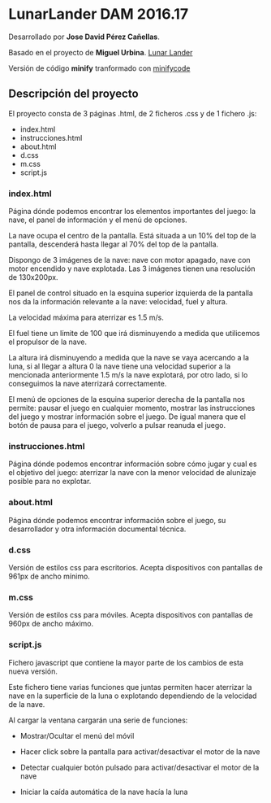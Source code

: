 # LunarLander DAM 2016.17

Desarrollado por **Jose David Pérez Cañellas**.

Basado en el proyecto de **Miguel Urbina**. [Lunar Lander](https://github.com/urbinapro/lunar-landing-javascript)

Versión de código **minify** tranformado con [minifycode](http://minifycode.com/)

## Descripción del proyecto

El proyecto consta de 3 páginas .html, de 2 ficheros .css y de 1 fichero .js:

- index.html
- instrucciones.html
- about.html
- d.css
- m.css
- script.js

### index.html

Página dónde podemos encontrar los elementos importantes del juego: la nave, el panel de información y el menú de opciones.

La nave ocupa el centro de la pantalla. Está situada a un 10% del top de la pantalla, descenderá hasta llegar al 70% del top de la pantalla.

Dispongo de 3 imágenes de la nave: nave con motor apagado, nave con motor encendido y nave explotada. Las 3 imágenes tienen una resolución de 130x200px.

El panel de control situado en la esquina superior izquierda de la pantalla nos da la información relevante a la nave: velocidad, fuel y altura.

La velocidad máxima para aterrizar es 1.5 m/s.

El fuel tiene un límite de 100 que irá disminuyendo a medida que utilicemos el propulsor de la nave.

La altura irá disminuyendo a medida que la nave se vaya acercando a la luna, si al llegar a altura 0 la nave tiene una velocidad superior a la mencionada anteriormente 1.5 m/s la nave explotará, por otro lado, si lo conseguimos la nave aterrizará correctamente.

El menú de opciones de la esquina superior derecha de la pantalla nos permite: pausar el juego en cualquier momento, mostrar las instrucciones del juego y mostrar información sobre el juego. De igual manera que el botón de pausa para el juego, volverlo a pulsar reanuda el juego.

### instrucciones.html

Página dónde podemos encontrar información sobre cómo jugar y cual es el objetivo del juego: aterrizar la nave con la menor velocidad de alunizaje posible para no explotar.

### about.html

Página dónde podemos encontrar información sobre el juego, su desarrollador y otra información documental técnica.

### d.css

Versión de estilos css para escritorios. Acepta dispositivos con pantallas de 961px de ancho mínimo.

### m.css

Versión de estilos css para móviles. Acepta dispositivos con pantallas de 960px de ancho máximo.

### script.js

Fichero javascript que contiene la mayor parte de los cambios de esta nueva versión.

Este fichero tiene varias funciones que juntas permiten hacer aterrizar la nave en la superficie de la luna o explotando dependiendo de la velocidad de la nave.

Al cargar la ventana cargarán una serie de funciones:

- Mostrar/Ocultar el menú del móvil

- Hacer click sobre la pantalla para activar/desactivar el motor de la nave

- Detectar cualquier botón pulsado para activar/desactivar el motor de la nave

- Iniciar la caída automática de la nave hacía la luna

